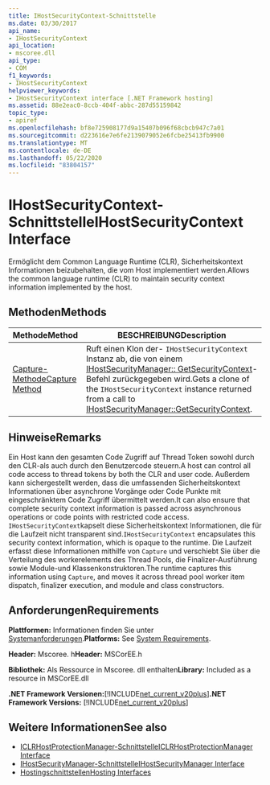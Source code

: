 ```yaml
---
title: IHostSecurityContext-Schnittstelle
ms.date: 03/30/2017
api_name:
- IHostSecurityContext
api_location:
- mscoree.dll
api_type:
- COM
f1_keywords:
- IHostSecurityContext
helpviewer_keywords:
- IHostSecurityContext interface [.NET Framework hosting]
ms.assetid: 88e2eac0-8ccb-404f-abbc-287d55159842
topic_type:
- apiref
ms.openlocfilehash: bf8e725908177d9a15407b096f68cbcb947c7a01
ms.sourcegitcommit: d223616e7e6fe2139079052e6fcbe25413fb9900
ms.translationtype: MT
ms.contentlocale: de-DE
ms.lasthandoff: 05/22/2020
ms.locfileid: "83804157"
---
```

# <a name="ihostsecuritycontext-interface"></a><span data-ttu-id="138e2-102">IHostSecurityContext-Schnittstelle</span><span class="sxs-lookup"><span data-stu-id="138e2-102">IHostSecurityContext Interface</span></span>
<span data-ttu-id="138e2-103">Ermöglicht dem Common Language Runtime (CLR), Sicherheitskontext Informationen beizubehalten, die vom Host implementiert werden.</span><span class="sxs-lookup"><span data-stu-id="138e2-103">Allows the common language runtime (CLR) to maintain security context information implemented by the host.</span></span>  
  
## <a name="methods"></a><span data-ttu-id="138e2-104">Methoden</span><span class="sxs-lookup"><span data-stu-id="138e2-104">Methods</span></span>  
  
|<span data-ttu-id="138e2-105">Methode</span><span class="sxs-lookup"><span data-stu-id="138e2-105">Method</span></span>|<span data-ttu-id="138e2-106">BESCHREIBUNG</span><span class="sxs-lookup"><span data-stu-id="138e2-106">Description</span></span>|  
|------------|-----------------|  
|[<span data-ttu-id="138e2-107">Capture-Methode</span><span class="sxs-lookup"><span data-stu-id="138e2-107">Capture Method</span></span>](../../../../docs/framework/unmanaged-api/hosting/ihostsecuritycontext-capture-method.md)|<span data-ttu-id="138e2-108">Ruft einen Klon der- `IHostSecurityContext` Instanz ab, die von einem [IHostSecurityManager:: GetSecurityContext](ihostsecuritymanager-getsecuritycontext-method.md)-Befehl zurückgegeben wird.</span><span class="sxs-lookup"><span data-stu-id="138e2-108">Gets a clone of the `IHostSecurityContext` instance returned from a call to [IHostSecurityManager::GetSecurityContext](ihostsecuritymanager-getsecuritycontext-method.md).</span></span>|  
  
## <a name="remarks"></a><span data-ttu-id="138e2-109">Hinweise</span><span class="sxs-lookup"><span data-stu-id="138e2-109">Remarks</span></span>  
 <span data-ttu-id="138e2-110">Ein Host kann den gesamten Code Zugriff auf Thread Token sowohl durch den CLR-als auch durch den Benutzercode steuern.</span><span class="sxs-lookup"><span data-stu-id="138e2-110">A host can control all code access to thread tokens by both the CLR and user code.</span></span> <span data-ttu-id="138e2-111">Außerdem kann sichergestellt werden, dass die umfassenden Sicherheitskontext Informationen über asynchrone Vorgänge oder Code Punkte mit eingeschränktem Code Zugriff übermittelt werden.</span><span class="sxs-lookup"><span data-stu-id="138e2-111">It can also ensure that complete security context information is passed across asynchronous operations or code points with restricted code access.</span></span> <span data-ttu-id="138e2-112">`IHostSecurityContext`kapselt diese Sicherheitskontext Informationen, die für die Laufzeit nicht transparent sind.</span><span class="sxs-lookup"><span data-stu-id="138e2-112">`IHostSecurityContext` encapsulates this security context information, which is opaque to the runtime.</span></span> <span data-ttu-id="138e2-113">Die Laufzeit erfasst diese Informationen mithilfe von `Capture` und verschiebt Sie über die Verteilung des workerelements des Thread Pools, die Finalizer-Ausführung sowie Module-und Klassenkonstruktoren.</span><span class="sxs-lookup"><span data-stu-id="138e2-113">The runtime captures this information using `Capture`, and moves it across thread pool worker item dispatch, finalizer execution, and module and class constructors.</span></span>  
  
## <a name="requirements"></a><span data-ttu-id="138e2-114">Anforderungen</span><span class="sxs-lookup"><span data-stu-id="138e2-114">Requirements</span></span>  
 <span data-ttu-id="138e2-115">**Plattformen:** Informationen finden Sie unter [Systemanforderungen](../../get-started/system-requirements.md).</span><span class="sxs-lookup"><span data-stu-id="138e2-115">**Platforms:** See [System Requirements](../../get-started/system-requirements.md).</span></span>  
  
 <span data-ttu-id="138e2-116">**Header:** Mscoree. h</span><span class="sxs-lookup"><span data-stu-id="138e2-116">**Header:** MSCorEE.h</span></span>  
  
 <span data-ttu-id="138e2-117">**Bibliothek:** Als Ressource in Mscoree. dll enthalten</span><span class="sxs-lookup"><span data-stu-id="138e2-117">**Library:** Included as a resource in MSCorEE.dll</span></span>  
  
 <span data-ttu-id="138e2-118">**.NET Framework Versionen:**[!INCLUDE[net_current_v20plus](../../../../includes/net-current-v20plus-md.md)]</span><span class="sxs-lookup"><span data-stu-id="138e2-118">**.NET Framework Versions:** [!INCLUDE[net_current_v20plus](../../../../includes/net-current-v20plus-md.md)]</span></span>  
  
## <a name="see-also"></a><span data-ttu-id="138e2-119">Weitere Informationen</span><span class="sxs-lookup"><span data-stu-id="138e2-119">See also</span></span>

- [<span data-ttu-id="138e2-120">ICLRHostProtectionManager-Schnittstelle</span><span class="sxs-lookup"><span data-stu-id="138e2-120">ICLRHostProtectionManager Interface</span></span>](iclrhostprotectionmanager-interface.md)
- [<span data-ttu-id="138e2-121">IHostSecurityManager-Schnittstelle</span><span class="sxs-lookup"><span data-stu-id="138e2-121">IHostSecurityManager Interface</span></span>](ihostsecuritymanager-interface.md)
- [<span data-ttu-id="138e2-122">Hostingschnittstellen</span><span class="sxs-lookup"><span data-stu-id="138e2-122">Hosting Interfaces</span></span>](hosting-interfaces.md)
